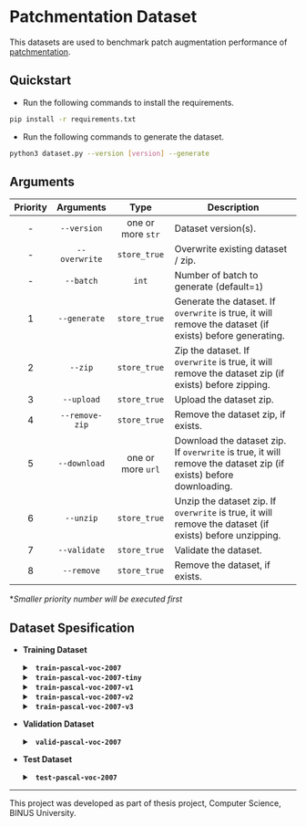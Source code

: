 # Patchmentation Dataset

This datasets are used to benchmark patch augmentation performance of [patchmentation](https://github.com/Xu-Justin/patchmentation).

## Quickstart

* Run the following commands to install the requirements.

```bash
pip install -r requirements.txt
```

* Run the following commands to generate the dataset.

```bash
python3 dataset.py --version [version] --generate
```

## Arguments

| Priority |    Arguments   |        Type       | Description                                                                                                      |
|:--------:|:--------------:|:-----------------:|------------------------------------------------------------------------------------------------------------------|
|     -    |   `--version`  | one or more `str` | Dataset version(s).                                                                                              |
|     -    |  `--overwrite` |    `store_true`   | Overwrite existing dataset / zip.                                                                                |
|     -    |    `--batch`   |       `int`       | Number of batch to generate (default=`1`)                                                                        |
|     1    |  `--generate`  |    `store_true`   | Generate the dataset. If `overwrite` is true, it will remove the dataset (if exists) before generating.          |
|     2    |     `--zip`    |    `store_true`   | Zip the dataset. If `overwrite` is true, it will remove the dataset zip (if exists) before zipping.              |
|     3    |   `--upload`   |    `store_true`   | Upload the dataset zip.                                                                                          |
|     4    | `--remove-zip` |    `store_true`   | Remove the dataset zip, if exists.                                                                               |
|     5    |  `--download`  | one or more `url` | Download the dataset zip. If `overwrite` is true, it will remove the dataset zip (if exists) before downloading. |
|     6    |    `--unzip`   |    `store_true`   | Unzip the dataset zip. If `overwrite` is true, it will remove the dataset (if exists) before unzipping.          |
|     7    |  `--validate`  |    `store_true`   | Validate the dataset.                                                                                            |
|     8    |   `--remove`   |    `store_true`   | Remove the dataset, if exists.                                                                                   |

**Smaller priority number will be executed first*

## Dataset Spesification

* **Training Dataset**

  <details> <summary> <b> <code> train-pascal-voc-2007 </code> </b> </summary>
    
    * Number of Images: 2501
    
    * Number of Classes: 20
    
    * Source: Pascal VOC 2007 - Train
      
  </details>

  <details> <summary> <b> <code> train-pascal-voc-2007-tiny </code> </b> </summary>
    
    * Number of Images: 200
    
    * Number of Classes: 20
    
    * Source: Pascal VOC 2007 - Train
  
  </details>
  
  <details> <summary> <b> <code> train-pascal-voc-2007-v1 </code> </b> </summary>
    
    * Number of Images: 2,500
    
    * Number of Classes: 20
    
    * Source: Pascal VOC 2007 - Train

    * Actions

      * `filter.FilterWidth(50, Comparator.GreaterEqual)`
      
      * `filter.FilterHeight(50, Comparator.GreaterEqual)`
      
      * `transform.RandomResize(width_range=(50, 150), aspect_ratio=transform.Resize.AUTO_ASPECT_RATIO)`

    * Kwargs

      * `max_n_patches = 10`
  
  </details>

  <details> <summary> <b> <code> train-pascal-voc-2007-v2 </code> </b> </summary>
    
    * Number of images: 2,500
    
    * Number of Classes: 20
    
    * Source: Pascal VOC 2007 - Train

    * Actions

      * `filter.FilterWidth(50, Comparator.GreaterEqual)`
      
      * `filter.FilterHeight(50, Comparator.GreaterEqual)`
      
      * `transform.RandomResize(width_range=(50, 150), aspect_ratio=transform.Resize.AUTO_ASPECT_RATIO)`

      * `filter.FilterWidth(30, Comparator.GreaterEqual)`

      * `filter.FilterHeight(30, Comparator.GreaterEqual)`

      * `transform.SoftEdge(13, 20)`

    * Kwargs

      * `max_n_patches = 20`

      * `visibility_threshold = 1.0`
  
  </details>

    <details> <summary> <b> <code> train-pascal-voc-2007-v3 </code> </b> </summary>
    
    * Number of images: 2,500
    
    * Number of Classes: 20
    
    * Source: Pascal VOC 2007 - Train

    * Actions

      * `filter.FilterWidth(50, Comparator.GreaterEqual)`
      
      * `filter.FilterHeight(50, Comparator.GreaterEqual)`
      
      * `transform.RandomResize(width_range=(50, 150), aspect_ratio=transform.Resize.AUTO_ASPECT_RATIO)`

    * Kwargs

      * `max_n_patches = 20`

      * `visibility_threshold = 1.0`
  
  </details>
  
* **Validation Dataset**
  
  <details> <summary> <b> <code> valid-pascal-voc-2007 </code> </b> </summary>
    
    * Number of Images: 2510
    
    * Number of Classes: 20
    
    * Source: Pascal VOC 2007 - Val
      
  </details>
  
* **Test Dataset**
  
  <details> <summary> <b> <code> test-pascal-voc-2007 </code> </b> </summary>
    
    * Number of Images: 4952
    
    * Number of Classes: 20
    
    * Source: Pascal VOC 2007 - Test
      
  </details>

---

This project was developed as part of thesis project, Computer Science, BINUS University.
